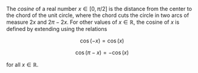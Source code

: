 The *cosine* of a real number $x \in [0, \pi/2]$ is the distance from the center to the chord of the unit circle, where the chord cuts the circle in two arcs of measure $2x$ and $2\pi - 2x$. For other values of $x \in \mathbb{R}$, the cosine of $x$ is defined by extending using the relations

$$
\cos(-x) = \cos(x)
$$

$$
\cos(\pi - x) = -\cos(x)
$$

for all $x \in \mathbb{R}$.
